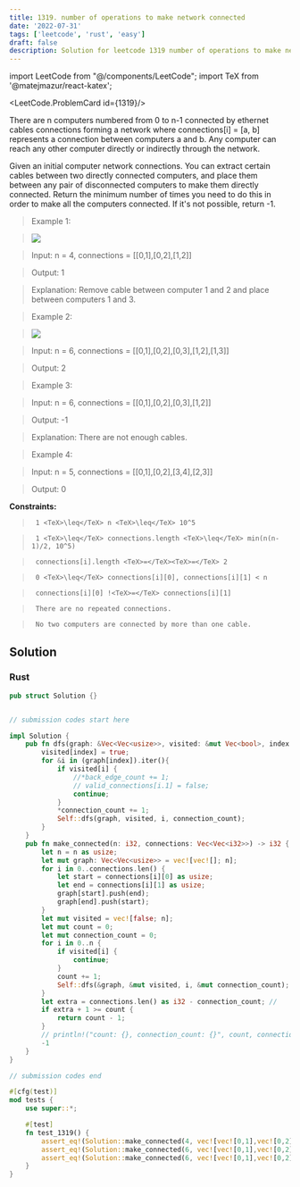 ```yaml
---
title: 1319. number of operations to make network connected
date: '2022-07-31'
tags: ['leetcode', 'rust', 'easy']
draft: false
description: Solution for leetcode 1319 number of operations to make network connected
---
```

import LeetCode from "@/components/LeetCode";
import TeX from '@matejmazur/react-katex';

<LeetCode.ProblemCard id={1319}/>
 

  There are n computers numbered from 0 to n-1 connected by ethernet cables connections forming a network where connections[i] <TeX>=</TeX> [a, b] represents a connection between computers a and b. Any computer can reach any other computer directly or indirectly through the network.

  Given an initial computer network connections. You can extract certain cables between two directly connected computers, and place them between any pair of disconnected computers to make them directly connected. Return the minimum number of times you need to do this in order to make all the computers connected. If it's not possible, return -1. 

   

 >   Example 1:

 >   ![](https://assets.leetcode.com/uploads/2020/01/02/sample_1_1677.png)

  

 >   Input: n <TeX>=</TeX> 4, connections <TeX>=</TeX> [[0,1],[0,2],[1,2]]

 >   Output: 1

 >   Explanation: Remove cable between computer 1 and 2 and place between computers 1 and 3.

  

 >   Example 2:

 >   ![](https://assets.leetcode.com/uploads/2020/01/02/sample_2_1677.png)

  

 >   Input: n <TeX>=</TeX> 6, connections <TeX>=</TeX> [[0,1],[0,2],[0,3],[1,2],[1,3]]

 >   Output: 2

  

 >   Example 3:

  

 >   Input: n <TeX>=</TeX> 6, connections <TeX>=</TeX> [[0,1],[0,2],[0,3],[1,2]]

 >   Output: -1

 >   Explanation: There are not enough cables.

  

 >   Example 4:

  

 >   Input: n <TeX>=</TeX> 5, connections <TeX>=</TeX> [[0,1],[0,2],[3,4],[2,3]]

 >   Output: 0

  

   

  **Constraints:**

  

 >   	1 <TeX>\leq</TeX> n <TeX>\leq</TeX> 10^5

 >   	1 <TeX>\leq</TeX> connections.length <TeX>\leq</TeX> min(n(n-1)/2, 10^5)

 >   	connections[i].length <TeX>=</TeX><TeX>=</TeX> 2

 >   	0 <TeX>\leq</TeX> connections[i][0], connections[i][1] < n

 >   	connections[i][0] !<TeX>=</TeX> connections[i][1]

 >   	There are no repeated connections.

 >   	No two computers are connected by more than one cable.


## Solution
### Rust
```rust
pub struct Solution {}


// submission codes start here

impl Solution {
    pub fn dfs(graph: &Vec<Vec<usize>>, visited: &mut Vec<bool>, index: usize, connection_count: &mut i32) {
        visited[index] = true;
        for &i in (graph[index]).iter(){
            if visited[i] {
                //*back_edge_count += 1;
                // valid_connections[i.1] = false;
                continue;
            }
            *connection_count += 1;
            Self::dfs(graph, visited, i, connection_count);
        }
    }
    pub fn make_connected(n: i32, connections: Vec<Vec<i32>>) -> i32 {
        let n = n as usize;
        let mut graph: Vec<Vec<usize>> = vec![vec![]; n];
        for i in 0..connections.len() {
            let start = connections[i][0] as usize;
            let end = connections[i][1] as usize;
            graph[start].push(end);
            graph[end].push(start);
        }
        let mut visited = vec![false; n];
        let mut count = 0;
        let mut connection_count = 0;
        for i in 0..n {
            if visited[i] {
                continue;
            }
            count += 1;
            Self::dfs(&graph, &mut visited, i, &mut connection_count);
        }
        let extra = connections.len() as i32 - connection_count; // 
        if extra + 1 >= count {
            return count - 1;
        }
        // println!("count: {}, connection_count: {}", count, connection_count);
        -1
    }
}

// submission codes end

#[cfg(test)]
mod tests {
    use super::*;

    #[test]
    fn test_1319() {
        assert_eq!(Solution::make_connected(4, vec![vec![0,1],vec![0,2],vec![1,2]]), 1);
        assert_eq!(Solution::make_connected(6, vec![vec![0,1],vec![0,2],vec![0,3],vec![1,2],vec![1,3]]), 2);
        assert_eq!(Solution::make_connected(6, vec![vec![0,1],vec![0,2],vec![1,2]]), -1);
    }
}

```
